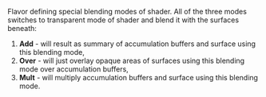 Flavor defining special blending modes of shader. All of the three modes switches to transparent mode of shader and blend it with the surfaces beneath:

1. **Add** - will result as summary of accumulation buffers and surface using this blending mode,
4. **Over** - will just overlay opaque areas of surfaces using this blending mode over accumulation buffers,
3. **Mult** - will multiply accumulation buffers and surface using this blending mode.
